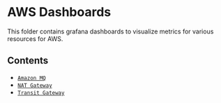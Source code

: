 # AWS Dashboards
This folder contains grafana dashboards to visualize metrics for various resources for AWS.

## Contents
*  [`Amazon MQ`](AmazonMQ)
*  [`NAT Gateway`](NATGateway)
*  [`Transit Gateway`](TransitGateway)
